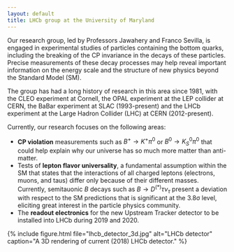 ```yaml
---
layout: default
title: LHCb group at the University of Maryland
---
```


Our research group, led by Professors Jawahery and Franco Sevilla, is engaged
in experimental studies of particles containing the bottom quarks, including
the breaking of the CP invariance in the decays of these particles. Precise
measurements of these decay processes may help reveal important information on
the energy scale and the structure of new physics beyond the Standard Model
(SM).

The group has had a long history of research in this area since 1981, with the
CLEO experiment at Cornell, the OPAL experiment at the LEP collider at CERN,
the BaBar experiment at SLAC (1993-present) and the LHCb experiment at the
Large Hadron Collider (LHC) at CERN (2012-present).

Currently, our research focuses on the following areas:
* **CP violation** measurements such as $B^+ \to K^+\pi^0$ or $B^0 \to {K_S} ^0\pi^0$
  that could help explain why our universe has so much more matter than anti-matter.
* Tests of **lepton flavor universality**, a fundamental assumption within the
  SM that states that the interactions of all charged leptons (electrons,
  muons, and taus) differ only because of their different masses.  Currently,
  semitauonic $B$ decays such as $B \to D^{(*)}\tau\nu_\tau$ present a
  deviation with respect to the SM predictions that is significant at the 3.8σ
  level, eliciting great interest in the particle physics community.
* The **readout electronics** for the new Upstream Tracker detector to be
  installed into LHCb during 2019 and 2020.

{% include figure.html file="lhcb_detector_3d.jpg"
                       alt="LHCb detector"
                       caption="A 3D rendering of current (2018) LHCb detector."
%}
